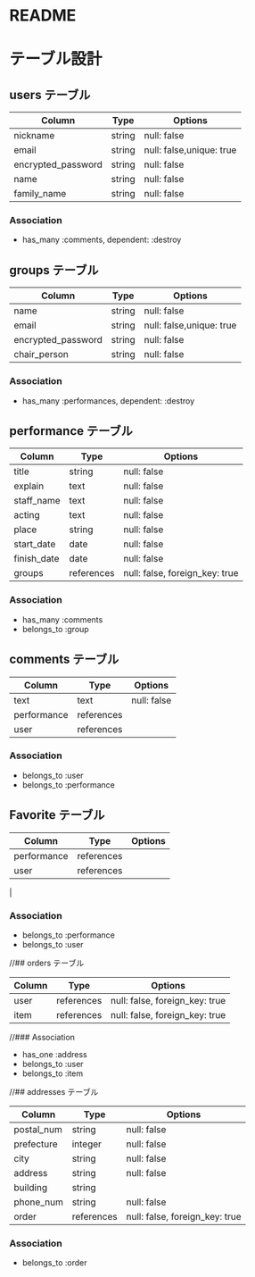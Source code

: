 # README
# テーブル設計

## users テーブル

| Column                | Type   | Options                      |
| --------              | ------ | -----------                  |
| nickname              | string | null: false                  |
| email                 | string | null: false,unique: true     |
| encrypted_password    | string | null: false                  |
| name                  | string | null: false                  |
| family_name           | string | null: false                  |



### Association

- has_many :comments, dependent: :destroy


## groups テーブル

| Column                | Type   | Options                      |
| --------              | ------ | -----------                  |
| name                  | string | null: false                  |
| email                 | string | null: false,unique: true     |
| encrypted_password    | string | null: false                  |
| chair_person          | string | null: false                  |



### Association
- has_many :performances, dependent: :destroy


## performance テーブル

| Column            | Type        | Options                            |
| --------          | ------      | -----------                        |
| title             | string      | null: false                        |
| explain           | text        | null: false                        |
| staff_name        | text        | null: false                        |
| acting            | text        | null: false                        |
| place             | string      | null: false                        |
| start_date        | date        | null: false                        |
| finish_date       | date        | null: false                        |
| groups            | references  | null: false, foreign_key: true     |


### Association

- has_many :comments 
- belongs_to :group


## comments テーブル

| Column         | Type        | Options         |
| --------       | ------      | ---------       |
| text           | text        | null: false     |
| performance    | references  |                 |
| user           | references  |                 |

### Association

- belongs_to :user
- belongs_to :performance


## Favorite テーブル

| Column            | Type        | Options                            |
| --------          | ------      | -----------                        |
| performance    | references  |                 |
| user           | references  |                 |
|


### Association

- belongs_to :performance
- belongs_to :user



//## orders テーブル

| Column      | Type       | Options                        |
| ------      | ---------- | ------------------------------ |
| user        | references | null: false, foreign_key: true |
| item        | references | null: false, foreign_key: true |

//### Association

- has_one :address
- belongs_to :user
- belongs_to :item

//## addresses テーブル

| Column      | Type       | Options                        |
| -------     | ---------- | ------------------------------ |
| postal_num  | string     | null: false                    |
| prefecture  | integer    | null: false                    |
| city        | string     | null: false                    |
| address     | string     | null: false                    |
| building    | string     |                                |
| phone_num   | string     | null: false                    |
| order       | references | null: false, foreign_key: true |

### Association

- belongs_to :order



